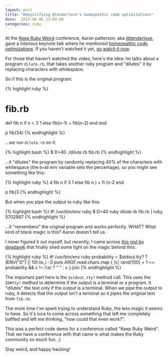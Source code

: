 ```yaml
---
layout: post
title: "Demystifying @tenderlove's homeopathic code optimizations"
date:  2015-06-06 23:00:00
categories: ruby
---
```


At the [Keep Ruby Weird](http://keeprubyweird.com) conference,
Aaron patterson, aka [@tenderlove](http://twitter.com/tenderlove),
gave a hilarious keynote talk
where he mentioned
[homeopathic code optimizations](https://youtu.be/9N31ay425GI?t=1983).
If you haven't watched it yet,
[go watch it now](https://www.youtube.com/watch?v=9N31ay425GI).

For those that haven't watched the video,
here's the idea:
he talks about a program `dilute.rb`,
that takes another ruby program and "dilutes" it
by replacing characters with whitespace.

So if this is the original program:

{% highlight ruby %}
# fib.rb
def fib n
  if n < 3
    1
  else
    fib(n-1) + fib(n-2)
  end
end

p fib(34)
{% endhighlight %}

...we run `dilute.rb` on it:

{% highlight bash %}
$ D=40 ./dilute.rb fib.rb
{% endhighlight %}

...it "dilutes" the program
by randomly replacing
40% of the characters with whitespace
(the `D=40` env variable sets the percentage),
so you might see something like this:

{% highlight ruby %}
d   fib n
  if     3
    1
  else
    fib n  ) + fi (n-2
  end


p fib(3
{% endhighlight %}

But when you pipe the output to ruby like this:

{% highlight bash %}
#! /usr/bin/env ruby
$ D=40 ruby dilute.rb fib.rb | ruby
5702887
{% endhighlight %}

...it "remembers" the original program
and works perfectly.
WHAT?
What kind of black magic is this?
Aaron doesn't tell us.

I never figured it out myself,
but recently, I came across
[this gist by @radarek](https://gist.github.com/radarek/011f4bb39f9f35952274)
that finally shed some light
on the magic behind this:

{% highlight ruby %}
#! /usr/bin/env ruby
probability = $stdout.tty? ? (ENV["D"] || 10).to_i : 0
puts ARGF.read.chars.map { |c| rand(100) + 1 <= probability && c !~ /\s/ ? " " : c }.join
{% endhighlight %}

The important part here
is the `$stdout.tty?` method call.
This uses the `IO#tty?` method
to determine if the output is a terminal
or a program.
It "dilutes" the text
only if the output is a terminal.
When we pipe the output to ruby,
it detects that the output isn't a terminal
so it pipes the original text from `fib.rb`.

The more time I've spent
trying to understand Ruby,
the less magic it seems to have.
So it's nice to come across something
that left me completely baffled
and left me thinking,
"how could that even work?".

This was a perfect code demo
for a conference called "Keep Ruby Weird".
That we have a conference with that name
is what makes the Ruby community so much fun. ;)

Stay weird, and happy hacking!

